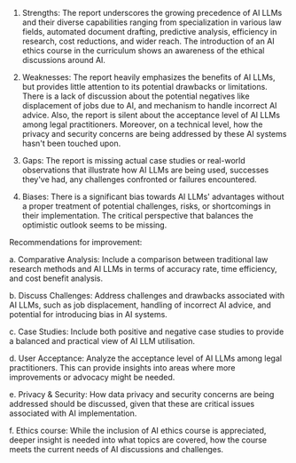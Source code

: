 1) Strengths: The report underscores the growing precedence of AI LLMs and their diverse capabilities ranging from specialization in various law fields, automated document drafting, predictive analysis, efficiency in research, cost reductions, and wider reach. The introduction of an AI ethics course in the curriculum shows an awareness of the ethical discussions around AI.

2) Weaknesses: The report heavily emphasizes the benefits of AI LLMs, but provides little attention to its potential drawbacks or limitations. There is a lack of discussion about the potential negatives like displacement of jobs due to AI, and mechanism to handle incorrect AI advice. Also, the report is silent about the acceptance level of AI LLMs among legal practitioners. Moreover, on a technical level, how the privacy and security concerns are being addressed by these AI systems hasn't been touched upon.

3) Gaps: The report is missing actual case studies or real-world observations that illustrate how AI LLMs are being used, successes they've had, any challenges confronted or failures encountered.

4) Biases: There is a significant bias towards AI LLMs' advantages without a proper treatment of potential challenges, risks, or shortcomings in their implementation. The critical perspective that balances the optimistic outlook seems to be missing.

Recommendations for improvement:

a. Comparative Analysis: Include a comparison between traditional law research methods and AI LLMs in terms of accuracy rate, time efficiency, and cost benefit analysis.

b. Discuss Challenges: Address challenges and drawbacks associated with AI LLMs, such as job displacement, handling of incorrect AI advice, and potential for introducing bias in AI systems.

c. Case Studies: Include both positive and negative case studies to provide a balanced and practical view of AI LLM utilisation.

d. User Acceptance: Analyze the acceptance level of AI LLMs among legal practitioners. This can provide insights into areas where more improvements or advocacy might be needed.

e. Privacy & Security: How data privacy and security concerns are being addressed should be discussed, given that these are critical issues associated with AI implementation.

f. Ethics course: While the inclusion of AI ethics course is appreciated, deeper insight is needed into what topics are covered, how the course meets the current needs of AI discussions and challenges.